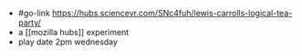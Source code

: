 - #go-link https://hubs.sciencevr.com/SNc4fuh/lewis-carrolls-logical-tea-party/
- a [[mozilla hubs]] experiment
- play date 2pm wednesday